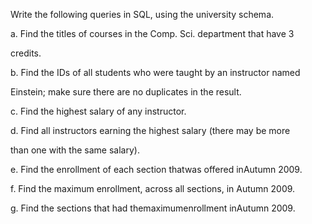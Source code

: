 Write the following queries in SQL, using the university schema. 

a. Find the titles of courses in the Comp. Sci. department that have 3

credits.

b. Find the IDs of all students who were taught by an instructor named

Einstein; make sure there are no duplicates in the result.

c. Find the highest salary of any instructor.

d. Find all instructors earning the highest salary (there may be more

than one with the same salary).

e. Find the enrollment of each section thatwas offered inAutumn 2009.

f. Find the maximum enrollment, across all sections, in Autumn 2009.

g. Find the sections that had themaximumenrollment inAutumn 2009.
